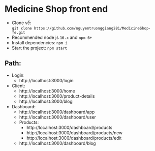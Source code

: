 # Medicine Shop front end
- Clone về:  
`git clone https://github.com/nguyentruonggiang281/MedicineShop-fe.git`
- Recommended node js `16.x` and `npm 6+`
- Install dependencies: `npm i` 
- Start the project: `npm start`

## Path:
- Login:
  - http://localhost:3000/login
- Client:
  - http://localhost:3000/home
  - http://localhost:3000/product-details
  - http://localhost:3000/blog
- Dashboard:
  - http://localhost:3000/dashboard/app
  - http://localhost:3000/dashboard/user
  - Products:
    - http://localhost:3000/dashboard/products
    - http://localhost:3000/dashboard/products/new
    - http://localhost:3000/dashboard/products/edit
   - http://localhost:3000/dashboard/blog
